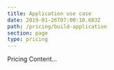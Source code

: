 ```yaml
---
title: Application use case
date: 2019-01-26T07:00:10.683Z
path: /pricing/build-application
section: page
type: pricing
---
```

Pricing Content...
